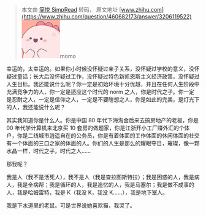 > 本文由 [简悦 SimpRead](http://ksria.com/simpread/) 转码， 原文地址 [www.zhihu.com](https://www.zhihu.com/question/460682173/answer/3206119522) ![bb8c7c8722611a39bbc2528d67349ab5_MD5](../assets/bb8c7c8722611a39bbc2528d67349ab5_MD5.jpg)momo​

幸运的，太幸运的。如果你小时候没怀疑过亲子关系，没怀疑过学校的意义，没怀疑过童话；长大后没怀疑过工作，没怀疑过特色新凯恩斯主义经济政策，没怀疑过人生目标。我还能说什么呢？你一定是初始环境十分优越，并且在任何人生阶段中充满竞争力的人，你一定是适应这个时代的 norm 之人，你是时代之子。你一定是忍耐之人，一定是信仰之人，一定是不要瞎想之人，你是如此的完美，是灯光下的人，我还能说什么呢？

其实我知道你是什么人。你是中国 80 年代下海淘金后来去搞房地产的老板，你是 00 年代学计算机来北京买 10 套房的做题家，你是江浙开小工厂赚外汇的个体户，你是二线城市逍遥自在的公务员，你是有着体面的工作体面的休闲体面的社交有一个体面的三口之家的体面的人。你们的人生是那么的耀眼夺目，璀璨，像一颗水晶一样，时代之子。时代之人……

那我呢？

我是人（我不是活死人），我不是人（我是查拉图斯特拉）；我是困惑的人，我是病人，我是全病帮；我是循环的人，我是追忆的人，我是马塞尔；我是做不成事的人，我是哈姆雷特，我是 K（我没 K，我没 K……），我是地下室人。

我是下水道里的老鼠。可是世界说她喜欢猫，我哭了。